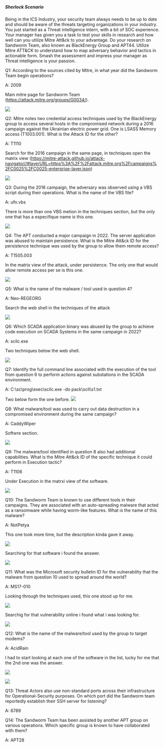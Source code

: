 
##### Sherlock Scenario

Being in the ICS Industry, your security team always needs to be up to date and should be aware of the threats targeting organizations in your industry. You just started as a Threat intelligence intern, with a bit of SOC experience. Your manager has given you a task to test your skills in research and how well can you utilize Mitre Att&ck to your advantage. Do your research on Sandworm Team, also known as BlackEnergy Group and APT44. Utilize Mitre ATT&CK to understand how to map adversary behavior and tactics in actionable form. Smash the assessment and impress your manager as Threat intelligence is your passion.


Q1: According to the sources cited by Mitre, in what year did the Sandworm Team begin operations?

A: 2009

Main mitre page for Sandworm Team (https://attack.mitre.org/groups/G0034/).

![](../../Img/Pasted%20image%2020250426140552.png)

Q2: Mitre notes two credential access techniques used by the BlackEnergy group to access several hosts in the compromised network during a 2016 campaign against the Ukrainian electric power grid. One is LSASS Memory access (T1003.001). What is the Attack ID for the other?

A: T1110

Search for the 2016 campaign in the same page, in techniques open the matrix view (https://mitre-attack.github.io/attack-navigator//#layerURL=https%3A%2F%2Fattack.mitre.org%2Fcampaigns%2FC0025%2FC0025-enterprise-layer.json)

![](../../Img/Pasted%20image%2020250426140745.png)

Q3: During the 2016 campaign, the adversary was observed using a VBS script during their operations. What is the name of the VBS file?

A: ufn.vbs

There is more than one VBS metion in the techniques section, but the only one that has a especifique name is this one.

![](../../Img/Pasted%20image%2020250426141112.png)

Q4: The APT conducted a major campaign in 2022. The server application was abused to maintain persistence. What is the Mitre Att&ck ID for the persistence technique was used by the group to allow them remote access?

A: T1505.003

In the matrix view of the attack, under persistence. The only one that would allow remote access per se is this one.

![](../../Img/Pasted%20image%2020250426141718.png)

Q5: What is the name of the malware / tool used in question 4?

A: Neo-REGEORG

Search the web shell in the techniques of the attack

![](../../Img/Pasted%20image%2020250426141955.png)

Q6: Which SCADA application binary was abused by the group to achieve code execution on SCADA Systems in the same campaign in 2022?

A: scilc.exe

Two techniques below the web shell.

![](../../Img/Pasted%20image%2020250426142130.png)

Q7: Identify the full command line associated with the execution of the tool from question 6 to perform actions against substations in the SCADA environment.

A: C:\sc\prog\exec\scilc.exe -do pack\scil\s1.txt

Two below form the one before.
![](../../Img/Pasted%20image%2020250426142255.png)

Q8: What malware/tool was used to carry out data destruction in a compromised environment during the same campaign?

A: CaddyWiper

Softwre section.

![](../../Img/Pasted%20image%2020250426142316.png)

Q9: The malware/tool identified in question 8 also had additional capabilities. What is the Mitre Att&ck ID of the specific technique it could perform in Execution tactic?

A: T1106

Under Execution in the matrxi view of the software.

![](../../Img/Pasted%20image%2020250426142354.png)

Q10: The Sandworm Team is known to use different tools in their campaigns. They are associated with an auto-spreading malware that acted as a ransomware while having worm-like features. What is the name of this malware?

A: NotPetya

This one took more time, but the description kinda gave it away.

![](../../Img/Pasted%20image%2020250426142558.png)

Searching for that software i found the answer.

![](../../Img/Pasted%20image%2020250426142810.png)

Q11: What was the Microsoft security bulletin ID for the vulnerability that the malware from question 10 used to spread around the world?

A: MS17-010

Looking through the techniques used, this one stood up for me.

![](../../Img/Pasted%20image%2020250426143221.png)

Searchig for that vulnerability online i found what i was looking for.

![](../../Img/Pasted%20image%2020250426143346.png)

Q12: What is the name of the malware/tool used by the group to target modems?

A: AcidRain

I had to start looking at each one of the software in the list, lucky for me that the 2nd one was the answer.

![](../../Img/Pasted%20image%2020250426143546.png)

![](../../Img/Pasted%20image%2020250426143644.png)

Q13: Threat Actors also use non-standard ports across their infrastructure for Operational-Security purposes. On which port did the Sandworm team reportedly establish their SSH server for listening?

A: 6789



Q14: The Sandworm Team has been assisted by another APT group on various operations. Which specific group is known to have collaborated with them?

A: APT28

